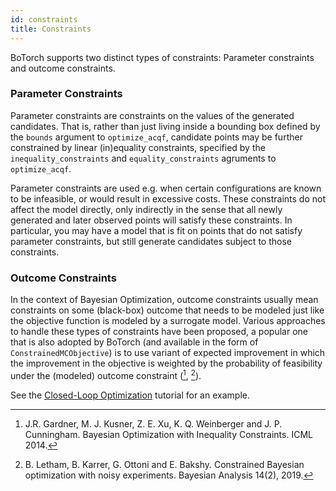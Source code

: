 ```yaml
---
id: constraints
title: Constraints
---
```


BoTorch supports two distinct types of constraints: Parameter constraints
and outcome constraints.


### Parameter Constraints

Parameter constraints are constraints on the values of the generated candidates.
That is, rather than just living inside a bounding box defined by the `bounds`
argument to `optimize_acqf`, candidate points may be further constrained by
linear (in)equality constraints, specified by the `inequality_constraints` and
`equality_constraints` agruments to `optimize_acqf`.

Parameter constraints are used e.g. when certain configurations are known to be
infeasible, or would result in excessive costs. These constraints do not affect
the model directly, only indirectly in the sense that all newly generated and
later observed points will satisfy these constraints. In particular, you may have a model that is fit on points that do not satisfy parameter constraints, but still generate candidates subject to those constraints.


### Outcome Constraints

In the context of Bayesian Optimization, outcome constraints usually mean
constraints on some (black-box) outcome that needs to be modeled just like
the objective function is modeled by a surrogate model. Various approaches
to handle these types of constraints have been proposed, a popular one that
is also adopted by BoTorch (and available in the form of
`ConstrainedMCObjective`) is to use variant of expected improvement in which
the improvement in the objective is weighted by the probability of feasibility
under the (modeled) outcome constraint ([^Gardner2014], [^Letham2017]).

See the [Closed-Loop Optimization](../tutorials/closed_loop_botorch_only)
tutorial for an example.



[^Gardner2014]: J.R. Gardner, M. J. Kusner, Z. E. Xu, K. Q. Weinberger and
J. P. Cunningham. Bayesian Optimization with Inequality Constraints. ICML 2014.

[^Letham2017]: B. Letham, B. Karrer, G. Ottoni and E. Bakshy. Constrained Bayesian optimization with noisy experiments. Bayesian Analysis 14(2), 2019.
